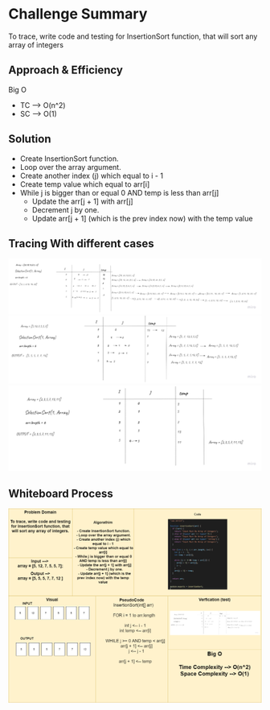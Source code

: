 # Challenge Summary
To trace, write code and testing for InsertionSort function, that will sort any array of integers


## Approach & Efficiency
Big O
  - TC --> O(n^2)
  - SC --> O(1)

## Solution
 - Create InsertionSort function.
 - Loop over the array argument.
 - Create another index (j) which equal to i - 1
 - Create temp value which equal to arr[i]
 - While j is bigger than or equal 0 AND temp is less than arr[j]
   - Update the arr[j + 1] with arr[j]
   - Decrement j by one.
   - Update arr[j + 1] (which is the prev index now) with the temp value



## Tracing With different cases

![](../../../assets/InsertionSort1.jpg)
![](../../../assets/InsertionSort2.jpg)
![](../../../assets/InsertionSort3.jpg)



## Whiteboard Process
![](../../../assets/insertionSortWB.png)